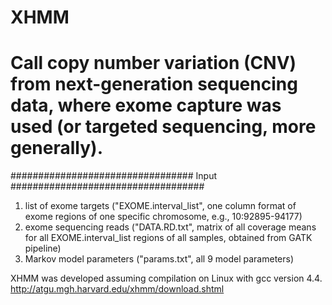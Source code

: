 # XHMM
# Call copy number variation (CNV) from next-generation sequencing data, where exome capture was used (or targeted sequencing, more generally).

################################# Input ###################################

1) list of exome targets ("EXOME.interval_list", one column format of exome regions of one specific chromosome, e.g., 10:92895-94177)
2) exome sequencing reads ("DATA.RD.txt", matrix of all coverage means for all EXOME.interval_list regions of all samples, obtained from GATK pipeline)
3) Markov model parameters ("params.txt", all 9 model parameters)


XHMM was developed assuming compilation on Linux with gcc version 4.4.
http://atgu.mgh.harvard.edu/xhmm/download.shtml

